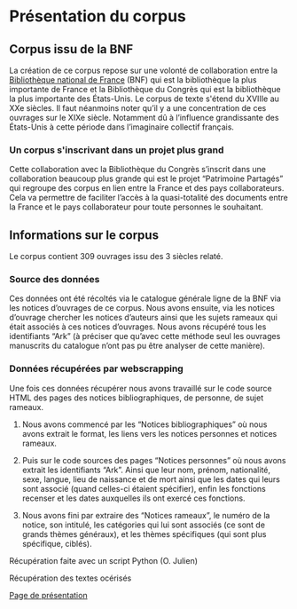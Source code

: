 # Présentation du corpus

## Corpus issu de la BNF
La création de ce corpus repose sur une volonté de collaboration entre la [Bibliothèque national de France](https://www.bnf.fr) (BNF) qui est la bibliothèque la plus importante de France et la Bibliothèque du Congrès qui est la bibliothèque la plus importante des États-Unis. Le corpus de texte s'étend du XVIIIe au XXe siècles. Il faut néanmoins noter qu’il y a une concentration de ces ouvrages sur le XIXe siècle. Notamment dû à l’influence grandissante des États-Unis à cette période dans l’imaginaire collectif français. 

### Un corpus s'inscrivant dans un projet plus grand   
Cette collaboration avec la Bibliothèque du Congrès s’inscrit dans une collaboration beaucoup plus grande qui est le projet “Patrimoine Partagés” qui regroupe des corpus en lien entre la France et des pays collaborateurs. Cela va permettre de faciliter l’accès à la quasi-totalité des documents entre la France et le pays collaborateur pour toute personnes le souhaitant.  


## Informations sur le corpus 
Le corpus contient 309 ouvrages issu des 3 siècles relaté.  

### Source des données
Ces données ont été récoltés via le catalogue générale ligne de la BNF via les notices d’ouvrages de ce corpus. Nous avons ensuite, via les notices d’ouvrage chercher les notices d’auteurs ainsi que les sujets rameaux qui était associés à ces notices d’ouvrages. Nous avons récupéré tous les identifiants “Ark” (à préciser que qu’avec cette méthode seul les ouvrages manuscrits du catalogue n’ont pas pu être analyser de cette manière).   


### Données récupérées par webscrapping
Une fois ces données récupérer nous avons travaillé sur le code source HTML des pages des notices bibliographiques, de personne, de sujet rameaux.  

1. Nous avons commencé par les “Notices bibliographiques” où nous avons extrait le format, les liens vers les notices personnes et notices rameaux. 

2. Puis sur le code sources des pages “Notices personnes” où nous avons extrait les identifiants “Ark”. Ainsi que leur nom, prénom, nationalité, sexe, langue, lieu de naissance et de mort ainsi que les dates qui leurs sont associé (quand celles-ci étaient spécifier), enfin les fonctions recenser et les dates auxquelles ils ont exercé ces fonctions.  

3. Nous avons fini par extraire des “Notices rameaux”, le numéro de la notice, son intitulé, les catégories qui lui sont associés (ce sont de grands thèmes généraux), et les thèmes spécifiques (qui sont plus spécifique, ciblés).  


Récupération faite avec un script Python (O. Julien)

Récupération des textes océrisés

[Page de présentation](/Présentation.md)
